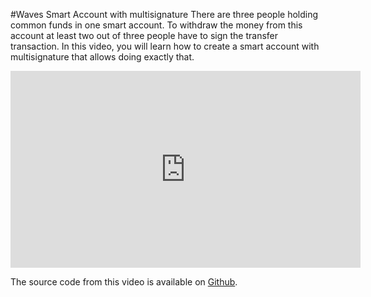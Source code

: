 #Waves Smart Account with multisignature
There are three people holding common funds in one smart account. To withdraw the money from this account at least two out of three people have to sign the transfer transaction. In this video, you will learn how to create a smart account with multisignature that allows doing exactly that.

<iframe width="560" height="315" src="https://www.youtube.com/embed/o2msjSo0y0o?rel=0" frameborder="0" allow="accelerometer; autoplay; encrypted-media; gyroscope; picture-in-picture" allowfullscreen></iframe>

The source code from this video is available on [Github](https://github.com/Nazeim/Waves-Smart-Contracts-Tutorials).